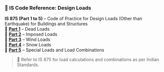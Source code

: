 ### 📘 IS Code Reference: Design Loads

**IS 875 (Part 1 to 5)** – Code of Practice for Design Loads (Other than Earthquake) for Buildings and Structures  
🔹 **[Part 1](IS_875_PART1.pdf)** – Dead Loads  
🔹 **[Part 2](IS_875_2_1987_Reaff2023.pdf)** – Imposed Loads  
🔹 **[Part 3](IS_875_3_2015_AMD2_Reff2020.pdf)** – Wind Loads  
🔹 **[Part 4](IS_875_4_2021.pdf)** – Snow Loads  
🔹 **[Part 5](IS_875_5_1987_Reaff2023.pdf)** – Special Loads and Load Combinations

> 📎 Refer to IS 875 for load calculations and combinations as per Indian Standards.
